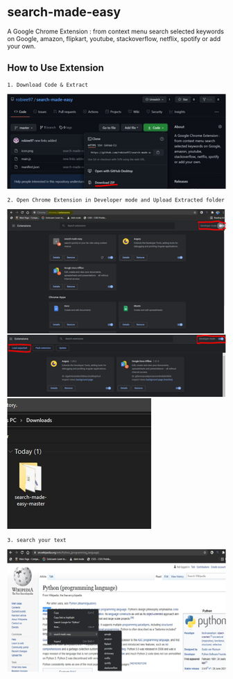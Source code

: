 # search-made-easy
A Google Chrome Extension : from context menu search selected keywords on Google, amazon, flipkart, youtube, stackoverflow, netflix, spotify or add your own.

## How to Use Extension
```
1. Download Code & Extract
```
![](https://github.com/robiee97/search-made-easy/blob/master/ss/download.JPG)
```
2. Open Chrome Extension in Developer mode and Upload Extracted folder 
```
![](https://github.com/robiee97/search-made-easy/blob/master/ss/openChromeExt.JPG)
![](https://github.com/robiee97/search-made-easy/blob/master/ss/loadExt.JPG)
![](https://github.com/robiee97/search-made-easy/blob/master/ss/uploadFolder.JPG)
```
3. search your text 
```
![](https://github.com/robiee97/search-made-easy/blob/master/ss/example.jpg)

